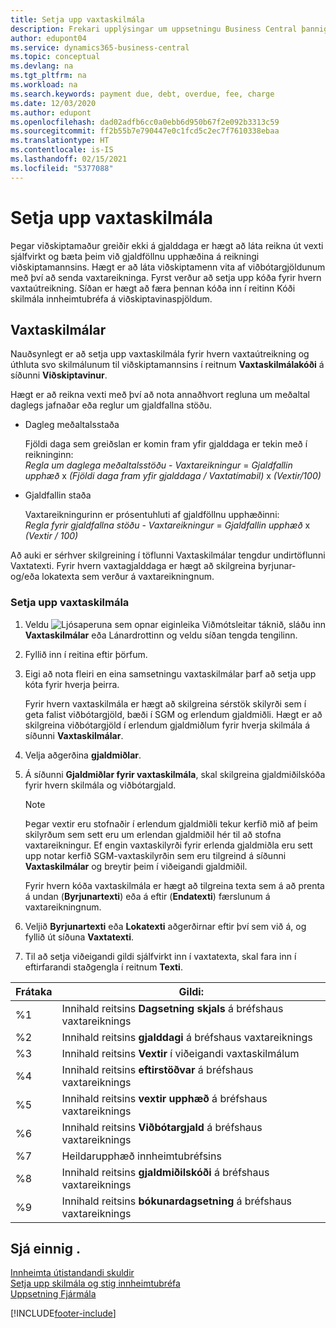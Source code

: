 ```yaml
---
title: Setja upp vaxtaskilmála
description: Frekari upplýsingar um uppsetningu Business Central þannig að hægt sé að upplýsa viðskiptavini um viðbótargjöld með því að senda vaxtareikninga.
author: edupont04
ms.service: dynamics365-business-central
ms.topic: conceptual
ms.devlang: na
ms.tgt_pltfrm: na
ms.workload: na
ms.search.keywords: payment due, debt, overdue, fee, charge
ms.date: 12/03/2020
ms.author: edupont
ms.openlocfilehash: dad02adfb6cc0a0ebb6d950b67f2e092b3313c59
ms.sourcegitcommit: ff2b55b7e790447e0c1fcd5c2ec7f7610338ebaa
ms.translationtype: HT
ms.contentlocale: is-IS
ms.lasthandoff: 02/15/2021
ms.locfileid: "5377088"
---
```

# <a name="set-up-finance-charge-terms"></a>Setja upp vaxtaskilmála

Þegar viðskiptamaður greiðir ekki á gjalddaga er hægt að láta reikna út vexti sjálfvirkt og bæta þeim við gjaldföllnu upphæðina á reikningi viðskiptamannsins. Hægt er að láta viðskiptamenn vita af viðbótargjöldunum með því að senda vaxtareikninga. Fyrst verður að setja upp kóða fyrir hvern vaxtaútreikning. Síðan er hægt að færa þennan kóða inn í reitinn Kóði skilmála innheimtubréfa á viðskiptavinaspjöldum.  

## <a name="finance-charge-terms"></a>Vaxtaskilmálar

Nauðsynlegt er að setja upp vaxtaskilmála fyrir hvern vaxtaútreikning og úthluta svo skilmálunum til viðskiptamannsins í reitnum **Vaxtaskilmálakóði** á síðunni **Viðskiptavinur**.

Hægt er að reikna vexti með því að nota annaðhvort regluna um meðaltal daglegs jafnaðar eða reglur um gjaldfallna stöðu.

* Dagleg meðaltalsstaða  
  
  Fjöldi daga sem greiðslan er komin fram yfir gjalddaga er tekin með í reikninginn:  
  *Regla um daglega meðaltalsstöðu* - *Vaxtareikningur* = *Gjaldfallin upphæð* x *(Fjöldi daga fram yfir gjalddaga / Vaxtatímabil)* x *(Vextir/100)*

* Gjaldfallin staða  
  
  Vaxtareikningurinn er prósentuhluti af gjaldföllnu upphæðinni:  
  *Regla fyrir gjaldfallna stöðu* - *Vaxtareikningur* = *Gjaldfallin upphæð* x *(Vextir / 100)*

Að auki er sérhver skilgreining í töflunni Vaxtaskilmálar tengdur undirtöflunni Vaxtatexti. Fyrir hvern vaxtagjalddaga er hægt að skilgreina byrjunar- og/eða lokatexta sem verður á vaxtareikningnum.

### <a name="to-set-up-finance-charge-terms"></a>Setja upp vaxtaskilmála

1. Veldu ![Ljósaperuna sem opnar eiginleika Viðmótsleitar](media/ui-search/search_small.png "Segðu mér hvað þú vilt gera") táknið, sláðu inn **Vaxtaskilmálar** eða Lánardrottinn og veldu síðan tengda tengilinn.  
2. Fyllið inn í reitina eftir þörfum.
3. Eigi að nota fleiri en eina samsetningu vaxtaskilmálar þarf að setja upp kóta fyrir hverja þeirra.

    Fyrir hvern vaxtaskilmála er hægt að skilgreina sérstök skilyrði sem í geta falist viðbótargjöld, bæði í SGM og erlendum gjaldmiðli. Hægt er að skilgreina viðbótargjöld í erlendum gjaldmiðlum fyrir hverja skilmála á síðunni **Vaxtaskilmálar**.
4. Velja aðgerðina **gjaldmiðlar**.
5. Á síðunni **Gjaldmiðlar fyrir vaxtaskilmála**, skal skilgreina gjaldmiðilskóða fyrir hvern skilmála og viðbótargjald.

    > [!NOTE]  
    > Þegar vextir eru stofnaðir í erlendum gjaldmiðli tekur kerfið mið af þeim skilyrðum sem sett eru um erlendan gjaldmiðil hér til að stofna vaxtareikningur. Ef engin vaxtaskilyrði fyrir erlenda gjaldmiðla eru sett upp notar kerfið SGM-vaxtaskilyrðin sem eru tilgreind á síðunni **Vaxtaskilmálar** og breytir þeim í viðeigandi gjaldmiðil.

    Fyrir hvern kóða vaxtaskilmála er hægt að tilgreina texta sem á að prenta á undan (**Byrjunartexti**) eða á eftir (**Endatexti**) færslunum á vaxtareikningnum.  
6. Veljið **Byrjunartexti** eða **Lokatexti** aðgerðirnar eftir því sem við á, og fyllið út síðuna **Vaxtatexti**.
7. Til að setja viðeigandi gildi sjálfvirkt inn í vaxtatexta, skal fara inn í eftirfarandi staðgengla í reitnum **Texti**.

|Frátaka|Gildi:|  
|-----------------|-----------|  
|%1|Innihald reitsins **Dagsetning skjals** á bréfshaus vaxtareiknings|  
|%2|Innihald reitsins **gjalddagi** á bréfshaus vaxtareiknings|  
|%3|Innihald reitsins **Vextir** í viðeigandi vaxtaskilmálum|  
|%4|Innihald reitsins **eftirstöðvar** á bréfshaus vaxtareiknings|  
|%5|Innihald reitsins **vextir upphæð** á bréfshaus vaxtareiknings|  
|%6|Innihald reitsins **Viðbótargjald** á bréfshaus vaxtareiknings|  
|%7|Heildarupphæð innheimtubréfsins|  
|%8|Innihald reitsins **gjaldmiðilskóði** á bréfshaus vaxtareiknings|  
|%9|Innihald reitsins **bókunardagsetning** á bréfshaus vaxtareiknings|  

## <a name="see-also"></a>Sjá einnig .

[Innheimta útistandandi skuldir](receivables-collect-outstanding-balances.md)  
[Setja upp skilmála og stig innheimtubréfa](finance-setup-reminders.md)  
[Uppsetning Fjármála](finance-setup-finance.md)  


[!INCLUDE[footer-include](includes/footer-banner.md)]